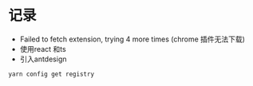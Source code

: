 # 记录
- Failed to fetch extension, trying 4 more times (chrome 插件无法下载)
- 使用react 和ts
- 引入antdesign

```bash
yarn config get registry
```
